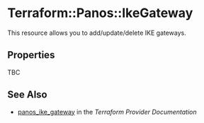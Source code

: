 # Terraform::Panos::IkeGateway

This resource allows you to add/update/delete IKE gateways.

## Properties

TBC

## See Also

* [panos_ike_gateway](https://www.terraform.io/docs/providers/panos/r/ike_gateway.html) in the _Terraform Provider Documentation_
